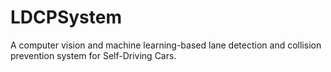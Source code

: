 # LDCPSystem
A computer vision and machine learning-based lane detection and collision prevention system for Self-Driving Cars.
